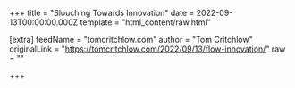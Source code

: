 
+++
title = "Slouching Towards Innovation"
date = 2022-09-13T00:00:00.000Z
template = "html_content/raw.html"

[extra]
feedName = "tomcritchlow.com"
author = "Tom Critchlow"
originalLink = "https://tomcritchlow.com/2022/09/13/flow-innovation/"
raw = ""

+++

